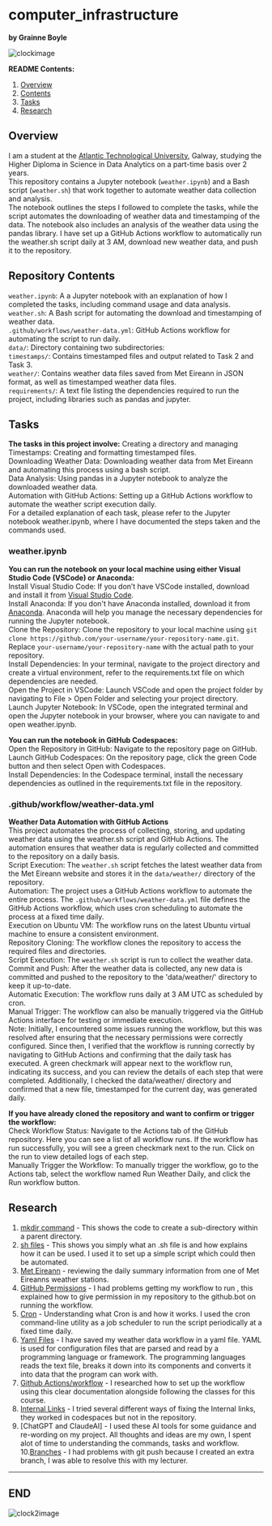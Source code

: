 # computer_infrastructure

**by Grainne Boyle**

![clockimage](img/watch.jpg)

**README Contents:**

1. [Overview](README.md/#overview)
2. [Contents](README.md/#repository-contents)
3. [Tasks](README.md/#tasks)
4. [Research](README.md/#research)

## Overview

I am a student at the [Atlantic Technological University](https://www.atu.ie/), Galway, studying the Higher Diploma in Science in Data Analytics on a part-time basis over 2 years.  
This repository contains a Jupyter notebook (`weather.ipynb`) and a Bash script (`weather.sh`) that work together to automate weather data collection and analysis.  
The notebook outlines the steps I followed to complete the tasks, while the script automates the downloading of weather data and timestamping of the data. The notebook also includes an analysis of the weather data using the pandas library. I have set up a GitHub Actions workflow to automatically run the weather.sh script daily at 3 AM, download new weather data, and push it to the repository.  


## Repository Contents

`weather.ipynb`: A a Jupyter notebook with an explanation of how I completed the tasks, including command usage and data analysis.  
`weather.sh`: A Bash script for automating the download and timestamping of weather data.  
`.github/workflows/weather-data.yml`: GitHub Actions workflow for automating the script to run daily.  
`data/`: Directory containing two subdirectories:  
`timestamps/`: Contains timestamped files and output related to Task 2 and Task 3.  
`weather/`: Contains weather data files saved from Met Eireann in JSON format, as well as timestamped weather data files.  
`requirements/`: A text file listing the dependencies required to run the project, including libraries such as pandas and jupyter.  


## Tasks 

**The tasks in this project involve:** 
Creating a directory and managing Timestamps: Creating and formatting timestamped files.  
Downloading Weather Data: Downloading weather data from Met Eireann and automating this process using a bash script.  
Data Analysis: Using pandas in a Jupyter notebook to analyze the downloaded weather data.  
Automation with GitHub Actions: Setting up a GitHub Actions workflow to automate the weather script execution daily.  
For a detailed explanation of each task, please refer to the Jupyter notebook weather.ipynb, where I have documented the steps taken and the commands used.  

### weather.ipynb  
**You can run the notebook on your local machine using either Visual Studio Code (VSCode) or Anaconda:**    
Install Visual Studio Code: If you don’t have VSCode installed, download and install it from [Visual Studio Code](https://code.visualstudio.com/).  
Install Anaconda: If you don't have Anaconda installed, download it from [Anaconda](https://www.anaconda.com/download). Anaconda will help you manage the necessary dependencies for running the Jupyter notebook.  
Clone the Repository: Clone the repository to your local machine using  ```git clone https://github.com/your-username/your-repository-name.git```. Replace `your-username/your-repository-name` with the actual path to your repository.  
Install Dependencies: In your terminal, navigate to the project directory and create a virtual environment, refer to the requirements.txt file on which dependencies are needed.  
Open the Project in VSCode: Launch VSCode and open the project folder by navigating to File > Open Folder and selecting your project directory.  
Launch Jupyter Notebook: In VSCode, open the integrated terminal and open the Jupyter notebook in your browser, where you can navigate to and open weather.ipynb.  

**You can run the notebook in GitHub Codespaces:**  
Open the Repository in GitHub: Navigate to the repository page on GitHub.  
Launch GitHub Codespaces: On the repository page, click the green Code button and then select Open with Codespaces.  
Install Dependencies: In the Codespace terminal, install the necessary dependencies as outlined in the requirements.txt file in the repository.    

### .github/workflow/weather-data.yml  
**Weather Data Automation with GitHub Actions**  
This project automates the process of collecting, storing, and updating weather data using the weather.sh script and GitHub Actions. The automation ensures that weather data is regularly collected and committed to the repository on a daily basis.  
Script Execution: The `weather.sh` script fetches the latest weather data from the Met Eireann website and stores it in the `data/weather/` directory of the repository.      
Automation: The project uses a GitHub Actions workflow to automate the entire process. The `.github/workflows/weather-data.yml` file defines the GitHub Actions workflow, which uses cron scheduling to automate the process at a fixed time daily.    
Execution on Ubuntu VM: The workflow runs on the latest Ubuntu virtual machine to ensure a consistent environment.      
Repository Cloning: The workflow clones the repository to access the required files and directories.  
Script Execution: The `weather.sh` script is run to collect the weather data.  
Commit and Push: After the weather data is collected, any new data is committed and pushed to the repository to the 'data/weather/' directory to keep it up-to-date.    
Automatic Execution: The workflow runs daily at 3 AM UTC as scheduled by cron.    
Manual Trigger: The workflow can also be manually triggered via the GitHub Actions interface for testing or immediate execution.   
Note: Initially, I encountered some issues running the workflow, but this was resolved after ensuring that the necessary permissions were correctly configured. 
Since then,  I verified that the workflow is running correctly by navigating to GitHub Actions and confirming that the daily task has executed. A green checkmark will appear next to the workflow run, indicating its success, and you can review the details of each step that were completed. Additionally, I checked the data/weather/ directory and confirmed that a new file, timestamped for the current day, was generated daily.  

**If you have already cloned the repository and want to confirm or trigger the workflow:**  
Check Workflow Status: Navigate to the Actions tab of the GitHub repository. Here you can see a list of all workflow runs. If the workflow has run successfully, you will see a green checkmark next to the run. Click on the run to view detailed logs of each step.    
Manually Trigger the Workflow: To manually trigger the workflow, go to the Actions tab, select the workflow named Run Weather Daily, and click the Run workflow button.   
 

## Research
1. [mkdir command](https://askubuntu.com/questions/731721/is-there-a-way-to-create-multiple-directories-at-once-with-mkdir) - This shows the code to create a sub-directory within a parent directory.  
2. [sh files](https://medium.com/@andrewdass/how-to-execute-sh-files-71d8885d8ef3#:~:text=A%20file%20with%20the%20%E2%80%9C.,files%20in%20Unix%20or%20Linux.) - This shows you simply what an .sh file is and how explains how it can be used. I used it to set up a simple script which could then be automated.
3. [Met Eireann](https://www.met.ie/climate/available-data/daily-data) - reviewing the daily summary information from one of Met Eireanns weather stations.
4. [GitHub Permissions](https://www.raulmelo.me/en/til/how-to-solve-permission-to-x-denied-to-github-actions-bot#:~:text=Go%20to%20your%20project%20Settings,button%20and%20rerun%20your%20pipeline.) - I had problems getting my workflow to run , this explained how to give permission in my repository to the github.bot on running the workflow.
5. [Cron](https://en.wikipedia.org/wiki/Cron) - Understanding what Cron is and how it works. I used the cron command-line utility as a job scheduler to run the script periodically at a fixed time daily.
6. [Yaml Files](https://spacelift.io/blog/yaml) - I have saved my weather data workflow in a yaml file. YAML is used for configuration files that are parsed and read by a programming language or framework. The programming languages reads the text file, breaks it down into its components and converts it into data that the program can work with.
7. [Github Actions/workflow](https://docs.github.com/en/actions/writing-workflows/quickstart) - I researched how to set up the workflow using this clear documentation alongside following the classes for this course.
8. [Internal Links](https://stackoverflow.com/questions/6695439/how-to-link-to-a-named-anchor-in-multimarkdown#7015050) - I tried several different ways of fixing the Internal links, they worked in codespaces but not in the repository.
9. [ChatGPT and ClaudeAI] - I used these AI tools for some guidance and re-wording on my project. All thoughts and ideas are my own, I spent alot of time to understanding the commands, tasks and workflow.   
10.[Branches](https://docs.github.com/en/codespaces/developing-in-a-codespace/using-source-control-in-your-codespace#creating-or-switching-branches) - I had problems with git push because I created an extra branch, I was able to resolve this with my lecturer.  

------------------------------------------
## END

![clock2image](img/clockwork.jpg)
